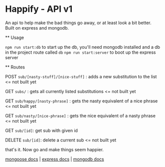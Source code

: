 Happify - API v1
================

An api to help make the bad things go away, or at least look a bit better.  Built on express and mongodb.

** Usage

`npm run start:db` to start up the db, you'll need mongodb installed and a db in the project route called `db`
`npm run start:server` to boot up the express server

** Routes

POST `sub/[nasty-stuff]/[nice-stuff]` : adds a new substitution to the list <= not built yet

GET `subs/` : gets all currently listed substitutions <= not built yet

GET `sub/happy/[nasty-phrase]` : gets the nasty equivalent of a nice phrase <= not built yet

GET `sub/nasty/[nice-phrase]` : gets the nice equivalent of a nasty phrase <= not built yet

GET `sub/[id]`: get sub with given id

DELETE `sub/[id]`: delete a current sub <= not built yet

that's it.  Now go and make things seem happier.

[mongoose docs](http://mongoosejs.com/docs/guide.html) |
[express docs](https://expressjs.com/en/4x/api.html) |
[mongodb docs](https://docs.mongodb.com/manual/)
